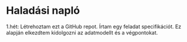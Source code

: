 # Haladási napló

1.hét: Létrehoztam ezt a GitHub repot. Írtam egy feladat specifikációt. Ez alapján elkezdtem kidolgozni az adatmodellt és a végpontokat.
